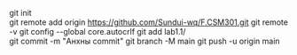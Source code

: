git init    
git remote add origin https://github.com/Sundui-wq/F.CSM301.git
 git remote -v
 git config --global core.autocrlf
git add lab1.1/   
git commit -m "Анхны commit"
git branch -M main
git push -u origin main
